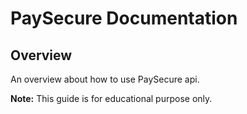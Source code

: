 # PaySecure Documentation 

## Overview

An overview about how to use PaySecure api.

**Note:** This guide is for educational purpose only. 
